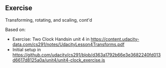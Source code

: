 ## Exercise
Transforming, rotating, and scaling, cont'd

Based on:
- Exercise: Two Clock Handsin unit 4 in https://content.udacity-data.com/cs291/notes/UdacityLesson4Transforms.pdf
- Initial setup in https://github.com/udacity/cs291/blob/d363a1792b66e3e3682240fd013d6617d8125a0a/unit4/unit4-clock_exercise.js

